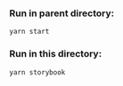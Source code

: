 ### Run in parent directory:

```
yarn start
```

### Run in this directory:

```
yarn storybook
```
